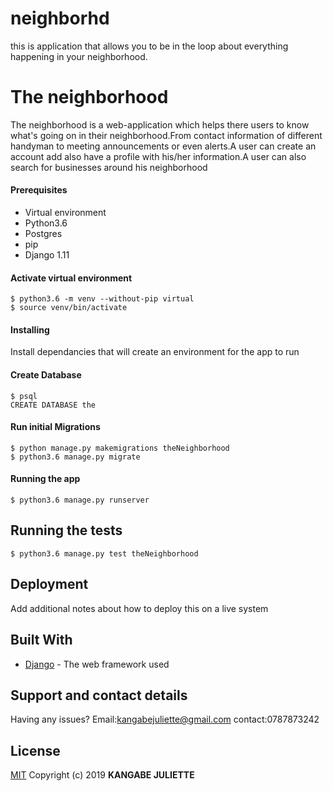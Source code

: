 # neighborhd
this is application that allows you to be in the loop about everything happening in your neighborhood.
# The neighborhood

The neighborhood is a web-application which helps there users to know what's going on in their neighborhood.From contact information of different handyman to meeting announcements or even alerts.A user can create an account add also have a profile with his/her information.A user can also search for businesses around his neighborhood

 #### Prerequisites

* Virtual environment
* Python3.6
* Postgres
* pip
* Django 1.11

#### Activate virtual environment

```
$ python3.6 -m venv --without-pip virtual 
$ source venv/bin/activate
``` 

 #### Installing

Install dependancies that will create an environment for the app to run

#### Create Database
```
$ psql
CREATE DATABASE the
```

 #### Run initial Migrations
```
$ python manage.py makemigrations theNeighborhood
$ python3.6 manage.py migrate
```

#### Running the app
```
$ python3.6 manage.py runserver
```

## Running the tests

```
$ python3.6 manage.py test theNeighborhood
```
## Deployment

Add additional notes about how to deploy this on a live system

## Built With 

* [Django](http://www.django.io/1.0.2/docs/) - The web framework used

## Support and contact details

Having any issues?
Email:kangabejuliette@gmail.com
contact:0787873242


## License


[MIT](https://choosealicense.com/licenses/mit/)
Copyright (c) 2019 **KANGABE JULIETTE**
